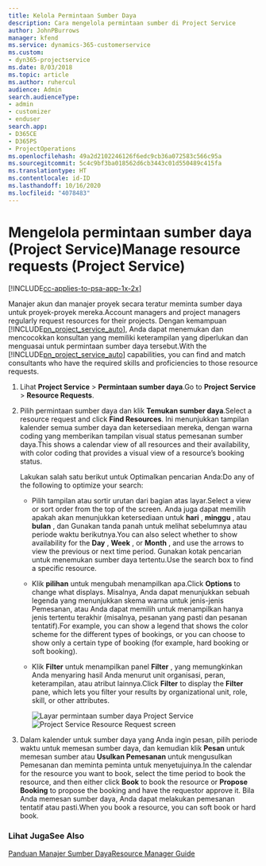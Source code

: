```yaml
---
title: Kelola Permintaan Sumber Daya
description: Cara mengelola permintaan sumber di Project Service
author: JohnPBurrows
manager: kfend
ms.service: dynamics-365-customerservice
ms.custom:
- dyn365-projectservice
ms.date: 8/03/2018
ms.topic: article
ms.author: ruhercul
audience: Admin
search.audienceType:
- admin
- customizer
- enduser
search.app:
- D365CE
- D365PS
- ProjectOperations
ms.openlocfilehash: 49a2d2102246126f6edc9cb36a072583c566c95a
ms.sourcegitcommit: 5c4c9bf3ba018562d6cb3443c01d550489c415fa
ms.translationtype: HT
ms.contentlocale: id-ID
ms.lasthandoff: 10/16/2020
ms.locfileid: "4078483"
---
```

# <a name="manage-resource-requests-project-service"></a><span data-ttu-id="6bdd7-103">Mengelola permintaan sumber daya (Project Service)</span><span class="sxs-lookup"><span data-stu-id="6bdd7-103">Manage resource requests (Project Service)</span></span>

[!INCLUDE[cc-applies-to-psa-app-1x-2x](../includes/cc-applies-to-psa-app-1x-2x.md)]

<span data-ttu-id="6bdd7-104">Manajer akun dan manajer proyek secara teratur meminta sumber daya untuk proyek-proyek mereka.</span><span class="sxs-lookup"><span data-stu-id="6bdd7-104">Account managers and project managers regularly request resources for their projects.</span></span> <span data-ttu-id="6bdd7-105">Dengan kemampuan [!INCLUDE[pn_project_service_auto](../includes/pn-project-service-auto.md)], Anda dapat menemukan dan mencocokkan konsultan yang memiliki keterampilan yang diperlukan dan menguasai untuk permintaan sumber daya tersebut.</span><span class="sxs-lookup"><span data-stu-id="6bdd7-105">With the [!INCLUDE[pn_project_service_auto](../includes/pn-project-service-auto.md)] capabilities, you can find and match consultants who have the required skills and proficiencies to those resource requests.</span></span>  
  
1. <span data-ttu-id="6bdd7-106">Lihat **Project Service** > **Permintaan sumber daya**.</span><span class="sxs-lookup"><span data-stu-id="6bdd7-106">Go to **Project Service** > **Resource Requests**.</span></span>  
  
2. <span data-ttu-id="6bdd7-107">Pilih permintaan sumber daya dan klik **Temukan sumber daya**.</span><span class="sxs-lookup"><span data-stu-id="6bdd7-107">Select a resource request and click **Find Resources**.</span></span> <span data-ttu-id="6bdd7-108">Ini menunjukkan tampilan kalender semua sumber daya dan ketersediaan mereka, dengan warna coding yang memberikan tampilan visual status pemesanan sumber daya.</span><span class="sxs-lookup"><span data-stu-id="6bdd7-108">This shows a calendar view of all resources and their availability, with color coding that provides a visual view of a resource’s booking status.</span></span>  
  
    <span data-ttu-id="6bdd7-109">Lakukan salah satu berikut untuk Optimalkan pencarian Anda:</span><span class="sxs-lookup"><span data-stu-id="6bdd7-109">Do any of the following to optimize your search:</span></span>  
  
   -   <span data-ttu-id="6bdd7-110">Pilih tampilan atau sortir urutan dari bagian atas layar.</span><span class="sxs-lookup"><span data-stu-id="6bdd7-110">Select a view or sort order from the top of the screen.</span></span> <span data-ttu-id="6bdd7-111">Anda juga dapat memilih apakah akan menunjukkan ketersediaan untuk **hari** , **minggu** , atau **bulan** , dan Gunakan tanda panah untuk melihat sebelumnya atau periode waktu berikutnya.</span><span class="sxs-lookup"><span data-stu-id="6bdd7-111">You can also select whether to show availability for the **Day** , **Week** , or **Month** , and use the arrows to view the previous or next time period.</span></span> <span data-ttu-id="6bdd7-112">Gunakan kotak pencarian untuk menemukan sumber daya tertentu.</span><span class="sxs-lookup"><span data-stu-id="6bdd7-112">Use the search box to find a specific resource.</span></span>  
  
   -   <span data-ttu-id="6bdd7-113">Klik **pilihan** untuk mengubah menampilkan apa.</span><span class="sxs-lookup"><span data-stu-id="6bdd7-113">Click **Options** to change what displays.</span></span> <span data-ttu-id="6bdd7-114">Misalnya, Anda dapat menunjukkan sebuah legenda yang menunjukkan skema warna untuk jenis-jenis Pemesanan, atau Anda dapat memilih untuk menampilkan hanya jenis tertentu terakhir (misalnya, pesanan yang pasti dan pesanan tentatif).</span><span class="sxs-lookup"><span data-stu-id="6bdd7-114">For example, you can show a legend that shows the color scheme for the different types of bookings, or you can choose to show only a certain type of booking (for example, hard booking or soft booking).</span></span>  
  
   -   <span data-ttu-id="6bdd7-115">Klik **Filter** untuk menampilkan panel **Filter** , yang memungkinkan Anda menyaring hasil Anda menurut unit organisasi, peran, keterampilan, atau atribut lainnya.</span><span class="sxs-lookup"><span data-stu-id="6bdd7-115">Click **Filter** to display the **Filter** pane, which lets you filter your results by organizational unit, role, skill, or other attributes.</span></span>  
  
       <span data-ttu-id="6bdd7-116">![Layar permintaan sumber daya Project Service](../psa/media/project-service-resource-request-screen.png "Layar permintaan sumber daya Project Service")</span><span class="sxs-lookup"><span data-stu-id="6bdd7-116">![Project Service Resource Request screen](../psa/media/project-service-resource-request-screen.png "Project Service Resource Request screen")</span></span>  
  
3. <span data-ttu-id="6bdd7-117">Dalam kalender untuk sumber daya yang Anda ingin pesan, pilih periode waktu untuk memesan sumber daya, dan kemudian klik **Pesan** untuk memesan sumber atau **Usulkan Pemesanan** untuk mengusulkan Pemesanan dan meminta peminta untuk menyetujuinya.</span><span class="sxs-lookup"><span data-stu-id="6bdd7-117">In the calendar for the resource you want to book, select the time period to book the resource, and then either click **Book** to book the resource or **Propose Booking** to propose the booking and have the requestor approve it.</span></span> <span data-ttu-id="6bdd7-118">Bila Anda memesan sumber daya, Anda dapat melakukan pemesanan tentatif atau pasti.</span><span class="sxs-lookup"><span data-stu-id="6bdd7-118">When you book a resource, you can soft book or hard book.</span></span>  
  
### <a name="see-also"></a><span data-ttu-id="6bdd7-119">Lihat Juga</span><span class="sxs-lookup"><span data-stu-id="6bdd7-119">See Also</span></span>  
 [<span data-ttu-id="6bdd7-120">Panduan Manajer Sumber Daya</span><span class="sxs-lookup"><span data-stu-id="6bdd7-120">Resource Manager Guide</span></span>](../psa/resource-manager-guide.md)
